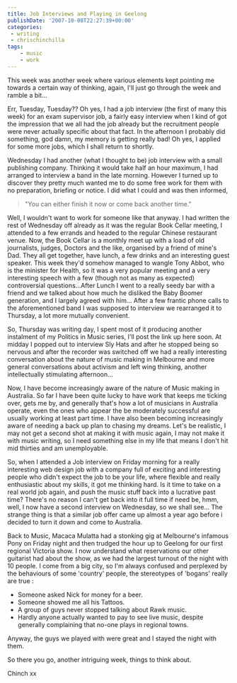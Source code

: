 ```yaml
---
title: Job Interviews and Playing in Geelong
publishDate: '2007-10-08T22:27:39+00:00'
categories:
 - writing
 - chrischinchilla
tags:
    - music
    - work
---
```


This week was another week where various elements kept pointing me towards a certain way of thinking, again, I'll just go through the week and ramble a bit...

Err, Tuesday, Tuesday?? Oh yes, I had a job interview (the first of many this week) for an exam supervisor job, a fairly easy interview when I kind of got the impression that we all had the job already but the recruitment people were never actually specific about that fact. In the afternoon I probably did something, god damn, my memory is getting really bad! Oh yes, I applied for some more jobs, which I shall return to shortly.

Wednesday I had another (what I thought to be) job interview with a small publishing company. Thinking it would take half an hour maximum, I had arranged to interview a band in the late morning. However I turned up to discover they pretty much wanted me to do some free work for them with no preparation, briefing or notice. I did what I could and was then informed,

> "You can either finish it now or come back another time."

Well, I wouldn't want to work for someone like that anyway. I had written the rest of Wednesday off already as it was the regular Book Cellar meeting, I attended to a few errands and headed to the regular Chinese restaurant venue. Now, the Book Cellar is a monthly meet up with a load of old journalists, judges, Doctors and the like, organised by a friend of mine's Dad. They all get together, have lunch, a few drinks and an interesting guest speaker. This week they'd somehow managed to wangle Tony Abbot, who is the minister for Health, so it was a very popular meeting and a very interesting speech with a few (though not as many as expected) controversial questions...After Lunch I went to a really seedy bar with a friend and we talked about how much he disliked the Baby Boomer generation, and I largely agreed with him... After a few frantic phone calls to the aforementioned band I was supposed to interview we rearranged it to Thursday, a lot more mutually convenient.

So, Thursday was writing day, I spent most of it producing another instalment of my Politics in Music series, I'll post the link up here soon. At midday I popped out to interview Sly Hats and after he stopped being so nervous and after the recorder was switched off we had a really interesting conversation about the nature of music making in Melbourne and more general conversations about activism and left wing thinking, another intellectually stimulating afternoon...

Now, I have become increasingly aware of the nature of Music making in Australia. So far I have been quite lucky to have work that keeps me ticking over, gets me by, and generally that's how a lot of musicians in Australia operate, even the ones who appear the be moderately successful are usually working at least part time. I have also been becoming increasingly aware of needing a back up plan to chasing my dreams. Let's be realistic, I may not get a second shot at making it with music again, I may not make it with music writing, so I need something else in my life that means I don't hit mid thirties and am unemployable.

So, when I attended a Job interview on Friday morning for a really interesting web design job with a company full of exciting and interesting people who didn't expect the job to be your life, where flexible and really enthusiastic about my skills, it got me thinking hard. Is it time to take on a real world job again, and push the music stuff back into a lucrative past time? There's no reason I can't get back into it full time if need be, hmm, well, I now have a second interview on Wednesday, so we shall see... The strange thing is that a similar job offer came up almost a year ago before i decided to turn it down and come to Australia.

Back to Music, Macaca Mulatta had a stonking gig at Melbourne's infamous Pony on Friday night and then trudged the hour up to Geelong for our first regional Victoria show. I now understand what reservations our other guitarist had about the show, as we had the largest turnout of the night with 10 people. I come from a big city, so I'm always confused and perplexed by the behaviours of some 'country' people, the stereotypes of 'bogans' really are true :

- Someone asked Nick for money for a beer.
- Someone showed me all his Tattoos.
- A group of guys never stopped talking about Rawk music.
- Hardly anyone actually wanted to pay to see live music, despite generally complaining that no-one plays in regional towns.

Anyway, the guys we played with were great and I stayed the night with them.

So there you go, another intriguing week, things to think about.

Chinch xx
